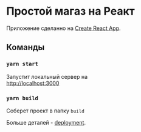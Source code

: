# Простой магаз на Реакт

Приложение сделанно на [Create React App](https://github.com/facebook/create-react-app).

## Команды
### `yarn start`

Запустит локальный сервер на\
[http://localhost:3000](http://localhost:3000) 

### `yarn build`

Соберет проект в папку `build`

Больше деталей -  [deployment](https://facebook.github.io/create-react-app/docs/deployment).

